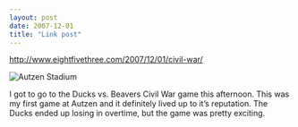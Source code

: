```yaml
---
layout: post
date: 2007-12-01
title: "Link post"
---
```

<http://www.eightfivethree.com/2007/12/01/civil-war/>


<p><img src="http://www.eightfivethree.com/wp-content/uploads/2007/12/autzen-stadium.jpg" alt="Autzen Stadium" title=""></p> <p>I got to go to the Ducks vs. Beavers Civil War game this afternoon. This was my first game at Autzen and it definitely lived up to it’s reputation. The Ducks ended up losing in overtime, but the game was pretty exciting.</p>
